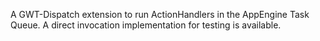 A GWT-Dispatch extension to run ActionHandlers in the AppEngine Task Queue. A direct invocation implementation for testing is available.